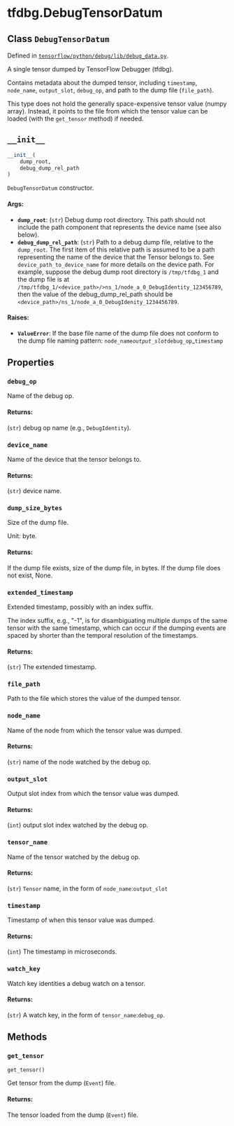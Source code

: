 <div itemscope itemtype="http://developers.google.com/ReferenceObject">
<meta itemprop="name" content="tfdbg.DebugTensorDatum" />
<meta itemprop="path" content="Stable" />
<meta itemprop="property" content="debug_op"/>
<meta itemprop="property" content="device_name"/>
<meta itemprop="property" content="dump_size_bytes"/>
<meta itemprop="property" content="extended_timestamp"/>
<meta itemprop="property" content="file_path"/>
<meta itemprop="property" content="node_name"/>
<meta itemprop="property" content="output_slot"/>
<meta itemprop="property" content="tensor_name"/>
<meta itemprop="property" content="timestamp"/>
<meta itemprop="property" content="watch_key"/>
<meta itemprop="property" content="__init__"/>
<meta itemprop="property" content="get_tensor"/>
</div>

# tfdbg.DebugTensorDatum

## Class `DebugTensorDatum`





Defined in [`tensorflow/python/debug/lib/debug_data.py`](https://www.tensorflow.org/code/tensorflow/python/debug/lib/debug_data.py).

A single tensor dumped by TensorFlow Debugger (tfdbg).

Contains metadata about the dumped tensor, including `timestamp`,
`node_name`, `output_slot`, `debug_op`, and path to the dump file
(`file_path`).

This type does not hold the generally space-expensive tensor value (numpy
array). Instead, it points to the file from which the tensor value can be
loaded (with the `get_tensor` method) if needed.

<h2 id="__init__"><code>__init__</code></h2>

``` python
__init__(
    dump_root,
    debug_dump_rel_path
)
```

`DebugTensorDatum` constructor.

#### Args:

* <b>`dump_root`</b>: (`str`) Debug dump root directory. This path should not include
    the path component that represents the device name (see also below).
* <b>`debug_dump_rel_path`</b>: (`str`) Path to a debug dump file, relative to the
    `dump_root`. The first item of this relative path is assumed to be
    a path representing the name of the device that the Tensor belongs to.
    See `device_path_to_device_name` for more details on the device path.
    For example, suppose the debug dump root
    directory is `/tmp/tfdbg_1` and the dump file is at
    `/tmp/tfdbg_1/<device_path>/>ns_1/node_a_0_DebugIdentity_123456789`,
    then the value of the debug_dump_rel_path should be
    `<device_path>/ns_1/node_a_0_DebugIdenity_1234456789`.


#### Raises:

* <b>`ValueError`</b>: If the base file name of the dump file does not conform to
    the dump file naming pattern:
    `node_name`_`output_slot`_`debug_op`_`timestamp`



## Properties

<h3 id="debug_op"><code>debug_op</code></h3>

Name of the debug op.

#### Returns:

(`str`) debug op name (e.g., `DebugIdentity`).

<h3 id="device_name"><code>device_name</code></h3>

Name of the device that the tensor belongs to.

#### Returns:

(`str`) device name.

<h3 id="dump_size_bytes"><code>dump_size_bytes</code></h3>

Size of the dump file.

Unit: byte.

#### Returns:

If the dump file exists, size of the dump file, in bytes.
If the dump file does not exist, None.

<h3 id="extended_timestamp"><code>extended_timestamp</code></h3>

Extended timestamp, possibly with an index suffix.

The index suffix, e.g., "-1", is for disambiguating multiple dumps of the
same tensor with the same timestamp, which can occur if the dumping events
are spaced by shorter than the temporal resolution of the timestamps.

#### Returns:

(`str`) The extended timestamp.

<h3 id="file_path"><code>file_path</code></h3>

Path to the file which stores the value of the dumped tensor.

<h3 id="node_name"><code>node_name</code></h3>

Name of the node from which the tensor value was dumped.

#### Returns:

(`str`) name of the node watched by the debug op.

<h3 id="output_slot"><code>output_slot</code></h3>

Output slot index from which the tensor value was dumped.

#### Returns:

(`int`) output slot index watched by the debug op.

<h3 id="tensor_name"><code>tensor_name</code></h3>

Name of the tensor watched by the debug op.

#### Returns:

(`str`) `Tensor` name, in the form of `node_name`:`output_slot`

<h3 id="timestamp"><code>timestamp</code></h3>

Timestamp of when this tensor value was dumped.

#### Returns:

(`int`) The timestamp in microseconds.

<h3 id="watch_key"><code>watch_key</code></h3>

Watch key identities a debug watch on a tensor.

#### Returns:

(`str`) A watch key, in the form of `tensor_name`:`debug_op`.



## Methods

<h3 id="get_tensor"><code>get_tensor</code></h3>

``` python
get_tensor()
```

Get tensor from the dump (`Event`) file.

#### Returns:

The tensor loaded from the dump (`Event`) file.



